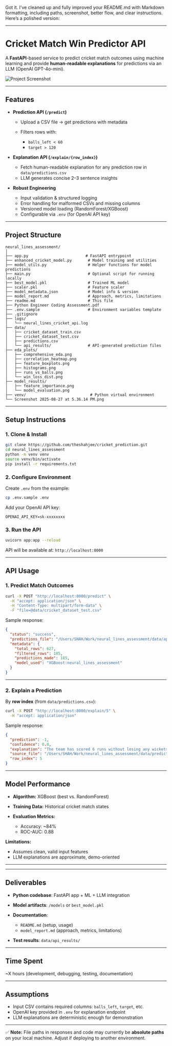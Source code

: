 Got it. I’ve cleaned up and fully improved your README.md with Markdown formatting, including paths, screenshot, better flow, and clear instructions. Here’s a polished version:

---

# Cricket Match Win Predictor API

A **FastAPI**-based service to predict cricket match outcomes using machine learning and provide **human-readable explanations** for predictions via an LLM (OpenAI GPT-4o-mini).

![Project Screenshot](Screenshot%202025-08-27%20at%205.36.14%E2%80%8FPM.png)

---

## Features

* **Prediction API (`/predict`)**

  * Upload a CSV file → get predictions with metadata
  * Filters rows with:

    * `balls_left < 60`
    * `target > 120`

* **Explanation API (`/explain/{row_index}`)**

  * Fetch human-readable explanation for any prediction row in `data/predictions.csv`
  * LLM generates concise 2–3 sentence insights

* **Robust Engineering**

  * Input validation & structured logging
  * Error handling for malformed CSVs and missing columns
  * Versioned model loading (RandomForest/XGBoost)
  * Configurable via `.env` (for OpenAI API key)

---

## Project Structure

```
neural_lines_assessment/
│
├── app.py                         # FastAPI entrypoint
├── enhanced_cricket_model.py       # Model training and utilities
├── model_utils.py                  # Helper functions for model predictions
├── main.py                         # Optional script for running locally
├── best_model.pkl                  # Trained ML model
├── scaler.pkl                      # Feature scaler
├── model_metadata.json             # Model info & version
├── model_report.md                 # Approach, metrics, limitations
├── readme.md                       # This file
├── Python Engineer Coding Assessment.pdf
├── .env.sample                     # Environment variables template
├── .gitignore
├── logs/
│   └── neural_lines_cricket_api.log
├── data/
│   ├── cricket_dataset_train.csv
│   ├── cricket_dataset_test.csv
│   ├── predictions.csv
│   └── api_results/                # API-generated prediction files
├── eda_plots/
│   ├── comprehensive_eda.png
│   ├── correlation_heatmap.png
│   ├── feature_boxplots.png
│   ├── histograms.png
│   ├── runs_vs_balls.png
│   └── win_loss_dist.png
├── model_results/
│   ├── feature_importance.png
│   └── model_evaluation.png
├── venv/                            # Python virtual environment
└── Screenshot 2025-08-27 at 5.36.14 PM.png
```

---

## Setup Instructions

### 1. Clone & Install

```bash
git clone https://github.com/theshahjee/cricket_prediction.git
cd neural_lines_assessment
python -m venv venv
source venv/bin/activate
pip install -r requirements.txt
```

### 2. Configure Environment

Create `.env` from the example:

```bash
cp .env.sample .env
```

Add your OpenAI API key:

```
OPENAI_API_KEY=sk-xxxxxxxx
```

### 3. Run the API

```bash
uvicorn app:app --reload
```

API will be available at: `http://localhost:8000`

---

## API Usage

### 1. Predict Match Outcomes

```bash
curl -X POST "http://localhost:8000/predict" \
  -H "accept: application/json" \
  -H "Content-Type: multipart/form-data" \
  -F "file=@data/cricket_dataset_test.csv"
```

Sample response:

```json
{
  "status": "success",
  "predictions_file": "/Users/SHAH/Work/neural_lines_assessment/data/api_results/predictions_20250827_122211_20250827T122210722704.csv",
  "metadata": {
    "total_rows": 627,
    "filtered_rows": 185,
    "predictions_made": 185,
    "model_used": "XGBoost:neural_lines_assessment"
  }
}
```

---

### 2. Explain a Prediction

By **row index** (from `data/predictions.csv`):

```bash
curl -X POST "http://localhost:8000/explain/5" \
  -H "accept: application/json"
```

Sample response:

```json
{
  "prediction": -1,
  "confidence": 0.0,
  "explanation": "The team has scored 6 runs without losing any wickets, but they need to reach a target of 128 runs, requiring a run rate of approximately 6.42 runs per over. With 114 balls remaining and a current run rate of 6.0, they are slightly behind the required pace, leading to a very low chance of success in this match.",
  "source_file": "/Users/SHAH/Work/neural_lines_assessment/data/predictions.csv",
  "row_index": 5
}
```

---

## Model Performance

* **Algorithm:** XGBoost (best vs. RandomForest)
* **Training Data:** Historical cricket match states
* **Evaluation Metrics:**

  * Accuracy: \~84%
  * ROC-AUC: 0.88

**Limitations:**


* Assumes clean, valid input features
* LLM explanations are approximate, demo-oriented

---



---

## Deliverables

* **Python codebase**: FastAPI app + ML + LLM integration
* **Model artifacts**: `/models` or `best_model.pkl`
* **Documentation**:

  * `README.md` (setup, usage)
  * `model_report.md` (approach, metrics, limitations)
* **Test results**: `data/api_results/`

---

## Time Spent

\~X hours (development, debugging, testing, documentation)

---

## Assumptions

* Input CSV contains required columns: `balls_left`, `target`, etc.
* OpenAI key provided in `.env` for explanation endpoint
* LLM explanations are deterministic enough for demonstration

---

✅ **Note:** File paths in responses and code may currently be **absolute paths** on your local machine. Adjust if deploying to another environment.



